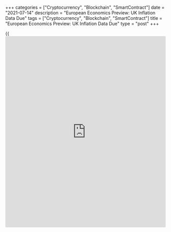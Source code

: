 +++
categories = ["Cryptocurrency", "Blockchain", "SmartContract"]
date = "2021-07-14"
description = "European Economics Preview: UK Inflation Data Due"
tags = ["Cryptocurrency", "Blockchain", "SmartContract"]
title = "European Economics Preview: UK Inflation Data Due"
type = "post"
+++

{{<iframe id="large-banner" src="https://www.bounty.group/#slide=15.0" width="100%" height="600" scrolling="no" style="border: 0px solid rgb(216, 221, 230); border-radius: 3px;">}}

Consumer and producer prices data from the UK is due on Wednesday,
headlining a light day for the European economic [news](https://www.letsplayfx.com/blog/forex-news-website/).

At 2.00 am ET, the Office for National Statistics releases UK consumer
and producer prices for June. Inflation is seen rising to 2.2 percent
from 2.1 percent in May. Factory gate inflation is forecast to rise to
4.8 percent from 4.6 percent a month ago.

At 3.00 am ET, Spain's statistical office INE is scheduled to issue
final consumer prices for June. The final CPI is forecast to climb 2.6
percent annually, in line with flash estimate.

Half an hour later, Statistics Sweden publishes consumer prices for
June. Economists expect inflation to ease to 1.3 percent from 1.8
percent in May.

At 5.00 am ET, Eurostat is set to publish monthly industrial production
report. Eurozone industrial output is forecast to fall 0.2 percent on
month, reversing a 0.8 percent rise in April.

At 7.00 am ET, Turkey central bank announces its monetary [policy](https://www.fintechee.com/policy/)
decision. The bank is expected to hold one-week repo rate at 19.00
percent.

For comments and feedback [contact](https://www.playgroundfx.com/contact/): editorial@rtt[news](https://www.letsplayfx.com/blog/forex-news-website/).com

[Economic News][1]

 **What parts of the world are seeing the best (and worst) economic
performances lately? Click[here][2] to check out our [Econ Scorecard][2]
and find out! See up-to-the-moment [ranking](https://www.playgroundfx.com/blog/crypto-exchange-ranking/)s for the best and worst
performers in [GDP][3], [unemployment rate][4], [inflation][2] and much
more.**

   1. www.rtt[news](https://www.letsplayfx.com/blog/forex-news-website/).com/Content/EconomicNews.aspx
   2. www.rtt[news](https://www.letsplayfx.com/blog/forex-news-website/).com/economic-scorecard/world-rank/CPI/highest-performance.aspx
   3. www.rtt[news](https://www.letsplayfx.com/blog/forex-news-website/).com/economic-scorecard/world-rank/GDP/highest-performance.aspx
   4. www.rtt[news](https://www.letsplayfx.com/blog/forex-news-website/).com/economic-scorecard/world-rank/unemployment-rate/lowest-performance.aspx
